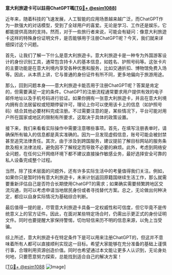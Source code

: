 **意大利旅遊卡可以註冊ChatGPT嗎[[TG💪+ @esim1088](https://t.me/s/esim1088)]**

近年来，随着科技的飞速发展，人工智能的应用场景越来越广泛，而ChatGPT作为一款强大的对话模型，受到了全球用户的喜爱。无论是学习、工作还是娱乐，它都能提供高效的支持。然而，对于一些旅行者来说，可能会有疑问：像意大利旅遊卡这样的特殊身份证明文件，是否能够用于注册ChatGPT呢？今天，我们就来详细探讨这个问题。

首先，让我们了解一下什么是意大利旅遊卡。意大利旅遊卡是一种专为外国游客设计的身份识别工具，通常包含持卡人的基本信息，如姓名、护照号码等。这张卡片的主要功能是在意大利境内享受各种优惠和服务，比如交通折扣、博物馆免费入场等。因此，从本质上讲，它与普通的身份证件有所不同，更多地偏向于旅游用途。

那么，回到问题本身——意大利旅遊卡能否用于注册ChatGPT呢？答案是肯定的，但需要满足一定的条件。ChatGPT的注册流程通常要求用户提供有效的电子邮件地址以及手机号码进行验证。如果你拥有一张意大利旅遊卡，并且在意大利境内拥有合法居留权或短期停留许可，理论上你可以使用该卡上的信息（如护照号码）结合其他必要材料完成注册。不过需要注意的是，某些情况下，平台可能对用户所在国家或地区的限制有所要求，这取决于具体的政策设置。

接下来，我们来看看实际操作中需要注意哪些事项。首先，在填写注册表单时，请确保所有输入的信息都是真实准确的。因为一旦发现虚假信息，账号可能会被封禁甚至追究法律责任。其次，由于涉及到跨国服务，建议提前了解目标网站的服务条款及相关法律法规，避免因不了解规定而导致不必要的麻烦。此外，考虑到网络安全问题，在任何公开网络环境下都不建议直接操作敏感业务，最好选择安全可靠的私人设备完成整个过程。

当然，除了技术层面的问题外，还有许多实际生活中的考量值得我们关注。例如，如果你只是暂时持有意大利旅遊卡，未来计划返回原籍国继续生活工作，那么就需要重新评估自己是否符合长期使用ChatGPT的需求；如果确实需要频繁跨地区交流沟通，则可以考虑申请当地居民身份或者寻找替代方案。总之，无论做出何种决定，都应以自身实际情况为基础综合判断。

最后值得一提的是，尽管意大利旅遊卡具备一定权威性和可信度，但它毕竟不是传统意义上的官方证件。因此，在面对某些特定场合时，仍需出示更正式的身份证明文件。同时也要提醒大家保持警惕，切勿轻信来历不明的信息来源，以免上当受骗。

综上所述，意大利旅遊卡在特定条件下是可以用来注册ChatGPT的，但这并不意味着所有人都可以直接顺利实现这一目标。希望大家能够在充分准备的基础上谨慎行事，合理利用资源创造价值。同时也希望通过本文能让更多人认识到，无论身处何地，只要愿意努力探索，总能找到适合自己的解决方案！

[[TG💪+ @esim1088](https://t.me/s/esim1088) ![Image](https://i.postimg.cc/4NQfJmqS/Snipaste-2025-05-13-00-14-12.png)]